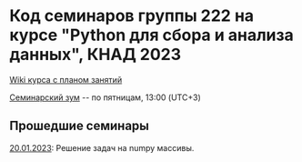 # Код семинаров группы 222 на курсе "Python для сбора и анализа данных", КНАД 2023

[Wiki курса с планом занятий](http://wiki.cs.hse.ru/Python_%D0%B4%D0%BB%D1%8F_%D1%81%D0%B1%D0%BE%D1%80%D0%B0_%D0%B8_%D0%B0%D0%BD%D0%B0%D0%BB%D0%B8%D0%B7%D0%B0_%D0%B4%D0%B0%D0%BD%D0%BD%D1%8B%D1%85_%D0%9A%D0%9D%D0%90%D0%94_22/23)

[Семинарский зум](https://us06web.zoom.us/j/87433550226?pwd=RWtRc1YwUTdnWGtPWEJ4cnBXNVh3QT09) -- по пятницам, 13:00 (UTC+3)


## Прошедшие семинары
[20.01.2023](seminar_numpy.ipynb): Решение задач на numpy массивы.
